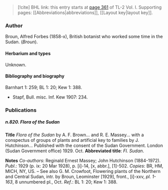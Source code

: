 > [!cite] BHL link: this entry starts at [page 361](https://www.biodiversitylibrary.org/item/103414#page/409/mode/1up) of TL-2 Vol. I.
> Supporting pages: [[Abbreviations|abbreviations]], [[Layout key|layout key]].

### Author

Broun, Alfred Forbes (1858-x), British botanist who worked some time in the Sudan. (*Broun*).

#### Herbarium and types

Unknown.

#### Bibliography and biography

Barnhart 1: 259; BL 1: 20; Kew 1: 388.
- Stapf, Bull. misc. Inf. Kew 1907: 234.

### Publications

##### n.820. Flora of the Sudan

**Title**
*Flora of the Sudan* by A. F. Brown... and R. E. Massey... with a conspectus of groups of plants and artificial key to families by J. Hutchinson... Published with the consent of the Sudan Government. London (Sudan Government office) 1929. Oct.
**Abbreviated title**: *Fl. Sudan*.

**Notes**
*Co-authors*: Reginald Ernest Massey; John Hutchinson (1884-1972).
*Publ*.: 1929 (p. ix: 20 Mar 1928), p. \[i\]-14, \[x, abbr.\], \[1\]-502. *Copies*: BR, HM, MICH, NY, US. – See also G. M. Crowfoot, Flowering plants of the Northern and Central Sudan, intr. by Broun, Leominster \[1929\], front., \[i\]-xxv, *pl. 1-163*, 8 unnumbered pl., Oct.
*Ref*.: BL 1: 20; Kew 1: 388.

